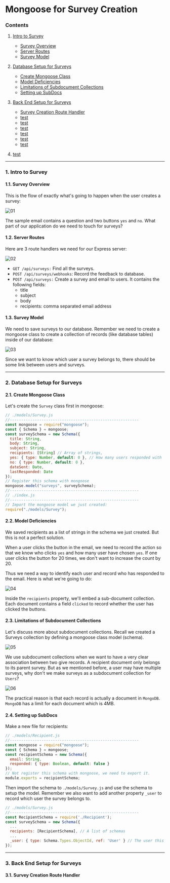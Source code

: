 # Mongoose for Survey Creation

### Contents

1. [Intro to Survey](#)
    * [Survey Overview](#)
    * [Server Routes](#)
    * [Survey Model](#)
2. [Database Setup for Surveys](#)
    * [Create Mongoose Class](#)
    * [Model Deficiencies](#)
    * [Limitations of Subdocument Collections](#)
    * [Setting up SubDocs](#)
3. [Back End Setup for Surveys](#)
    * [Survey Creation Route Handler](#)
    * [test](#)
    * [test](#)
    * [test](#)
    * [test](#)
    * [test](#)
    * [test](#)

2. [test](#)

---

### 1. Intro to Survey

#### 1.1. Survey Overview

This is the flow of exactly what's going to happen when the user creates a survey:

![01](./images/10/10-01.png "01")

The sample email contains a question and two buttons `yes` and `no`. What part of our application do we need to touch for surveys?

#### 1.2. Server Routes

Here are 3 route handlers we need for our Express server:

![02](./images/10/10-02.png "02")

* `GET /api/surveys:` Find all the surveys.
* `POST /api/surveys/webhooks`: Record the feedback to database.
* `POST /api/surveys:` Create a survey and email to users. It contains the following fields:
  * title
  * subject
  * body
  * recipients: comma separated email address

#### 1.3. Survey Model

We need to save surveys to our database. Remember we need to create a mongoose class to create a collection of records (like database tables) inside of our database:

![03](./images/10/10-03.png "03")

Since we want to know which user a survey belongs to, there should be some link between users and surveys.

---

### 2. Database Setup for Surveys

#### 2.1. Create Mongoose Class

Let's create the `Survey` class first in mongoose:

```javascript
// ./models/Survey.js
//---------------------------------------------------------
const mongoose = require("mongoose");
const { Schema } = mongoose;
const surveySchema = new Schema({
  title: String,
  body: String,
  subject: String,
  recipients: [String] // Array of strings,
  yes: { type: Number, default: 0 }, // How many users responded with `yes`
  no: { type: Number, default: 0 },
  dateSent: Date,
  lastResponded: Date
});
// Register this schema with mongoose
mongoose.model("surveys", surveySchema);
//---------------------------------------------------------
// ./index.js
//---------------------------------------------------------
// Import the mongoose model we just created:
require("./models/Survey");
```

#### 2.2. Model Deficiencies

We saved recipients as a list of strings in the schema we just created. But this is not a perfect solution.

When a user clicks the button in the email, we need to record the action so that we know who clicks `yes` and how many user have chosen `yes`. If one user clicks the button for 20 times, we don't want to increase the count by 20.

Thus we need a way to identify each user and record who has responded to the email. Here is what we're going to do:

![04](./images/10/10-04.png "04")

Inside the `recipients` property, we'll embed a sub-document collection. Each document contains a field `clicked` to record whether the user has clicked the buttons.

#### 2.3. Limitations of Subdocument Collections

Let's discuss more about subdocument collections. Recall we created a Surveys collection by defining a mongoose class model (schema).

![05](./images/10/10-05.png "05")

We use subdocument collections when we want to have a very clear association between two give records. A recipient document only belongs to its parent survey. But as we mentioned before, a user may have multiple surveys, why don't we make surveys as a subdocument collection for `Users`?

![06](./images/10/10-06.png "06")

The practical reason is that each record is actually a document in `MongoDB`. `MongoDB` has a limit for each document which is 4MB.

#### 2.4. Setting up SubDocs

Make a new file for recipients:

```javascript
// ./models/Recipient.js
//---------------------------------------------------------
const mongoose = require("mongoose");
const { Schema } = mongoose;
const recipientSchema = new Schema({
  email: String,
  responded: { type: Boolean, default: false }
});
// Not register this schema with mongoose, we need to export it.
module.exports = recipientSchema;
```

Then import the schema to `./models/Survey.js` and use the schema to setup the model. Remember we also want to add another property `_user` to record which user the survey belongs to.

```javascript
// ./models/Survey.js
//---------------------------------------------------------
const RecipientSchema = require('./Recipient');
const surveySchema = new Schema({
  ...
  recipients: [RecipientSchema], // A list of schemas
  ...
  _user: { type: Schema.Types.ObjectId, ref: 'User' } // The user this survey belongs to
});
```

---

### 3. Back End Setup for Surveys

#### 3.1. Survey Creation Route Handler
